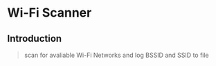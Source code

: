 # Wi-Fi Scanner

## Introduction

> scan for avaliable Wi-Fi Networks and log BSSID and SSID to file
